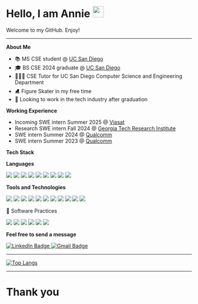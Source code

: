 <h1>
  Hello, I am Annie
  <img src="https://media.giphy.com/media/hvRJCLFzcasrR4ia7z/giphy.gif" width="30px"/>
</h1>

Welcome to my GitHub. Enjoy!

---

**About Me** 

- 📚 MS CSE student @ [UC San Diego](https://ucsd.edu)
- 🎓 BS CSE 2024 graduate @ [UC San Diego](https://ucsd.edu)
- 👩🏻‍🏫 CSE Tutor for UC San Diego Computer Science and Engineering Department
- ⛸ Figure Skater in my free time
- 💭 Looking to work in the tech industry after graduation

**Working Experience**
- Incoming SWE intern Summer 2025 @ [Viasat](https://www.viasat.com/)
- Research SWE intern Fall 2024 @ [Georgia Tech Research Institute](https://www.gtri.gatech.edu/)
- SWE intern Summer 2024 @ [Qualcomm](https://www.qualcomm.com/)
- SWE intern Summer 2023 @ [Qualcomm](https://www.qualcomm.com/)

**Tech Stack**

**Languages**
<p> <img src="https://img.shields.io/badge/C-00599C?style=for-the-badge&logo=c&logoColor=white"/> <img src="https://img.shields.io/badge/C++-00599C?style=for-the-badge&logo=c%2B%2B&logoColor=white"/> <img src="https://img.shields.io/badge/C%23-239120?style=for-the-badge&logo=c-sharp&logoColor=white"/> <img src="https://img.shields.io/badge/Python-3776AB?style=for-the-badge&logo=python&logoColor=white"/> <img src="https://img.shields.io/badge/Java-007396?style=for-the-badge&logo=java&logoColor=white"/>  <img src="https://img.shields.io/badge/ARM%20Assembly-6DB33F?style=for-the-badge"/> <img src="https://img.shields.io/badge/JavaScript-F7DF1E?style=for-the-badge&logo=javascript&logoColor=black"/> <img src="https://img.shields.io/badge/HTML-E34F26?style=for-the-badge&logo=html5&logoColor=white"/> <img src="https://img.shields.io/badge/CSS-1572B6?style=for-the-badge&logo=css3&logoColor=white"/> </p>

**Tools and Technologies**
<p> <img src="https://img.shields.io/badge/Git-F05032?style=for-the-badge&logo=git&logoColor=white"/> <img src="https://img.shields.io/badge/GitHub-181717?style=for-the-badge&logo=github&logoColor=white"/> <img src="https://img.shields.io/badge/Linux-FCC624?style=for-the-badge&logo=linux&logoColor=black"/> <img src="https://img.shields.io/badge/UNIX-003366?style=for-the-badge"/> <img src="https://img.shields.io/badge/RHEL-EE0000?style=for-the-badge&logo=red-hat&logoColor=white"/> <img src="https://img.shields.io/badge/.NET-512BD4?style=for-the-badge&logo=dotnet&logoColor=white"/> <img src="https://img.shields.io/badge/Jenkins-D24939?style=for-the-badge&logo=jenkins&logoColor=white"/> <img src="https://img.shields.io/badge/GoogleTest-4285F4?style=for-the-badge"/> <img src="https://img.shields.io/badge/Blazor-512BD4?style=for-the-badge&logo=blazor&logoColor=white"/> <img src="https://img.shields.io/badge/Jira-0052CC?style=for-the-badge&logo=jira&logoColor=white"/> <img src="https://img.shields.io/badge/Confluence-172B4D?style=for-the-badge&logo=confluence&logoColor=white"/> </p>
📌 Software Practices
<p> <img src="https://img.shields.io/badge/CI/CD-FF5733?style=for-the-badge"/> <img src="https://img.shields.io/badge/Agile-6DB33F?style=for-the-badge"/> <img src="https://img.shields.io/badge/Scrum-0477BD?style=for-the-badge"/> <img src="https://img.shields.io/badge/Waterfall-8E44AD?style=for-the-badge"/> <img src="https://img.shields.io/badge/User--Centered%20Design-4CAF50?style=for-the-badge"/> <img src="https://img.shields.io/badge/TDD%2FE2E%20Testing-FF6F61?style=for-the-badge"/> </p>


**Feel free to send a message**

<div id="badges">
  <a href="https://www.linkedin.com/in/anniephanm/">
    <img src="https://img.shields.io/badge/LinkedIn-blue?style=for-the-badge&logo=linkedin&logoColor=white" alt="LinkedIn Badge"/>
  </a>


  <a href="mailto:a5phan@ucsd.edu">
    <img src="https://img.shields.io/badge/Gmail-D14836?style=for-the-badge&logo=gmail&logoColor=white" alt="Gmail Badge"/>
  </a>
</div>

---

[![Top Langs](https://github-readme-stats-git-masterrstaa-rickstaa.vercel.app/api/top-langs/?username=anniephan02)](https://github.com/anniephan02/github-readme-stats)

--- 
# Thank you
<!--
**AnniePhan02/AnniePhan02** is a ✨ _special_ ✨ repository because its `README.md` (this file) appears on your GitHub profile.

Here are some ideas to get you started:

- 🔭 I’m currently working on ...
- 🌱 I’m currently learning ...
- 👯 I’m looking to collaborate on ...
- 🤔 I’m looking for help with ...
- 💬 Ask me about ... 
- 📫 How to reach me: ...
- 😄 Pronouns: ...
- ⚡ Fun fact: ...
-->
